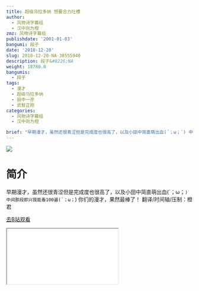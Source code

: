 ```yaml
---
title: 超级马拉多纳 想要合力吐槽
author:
  - 风物诗字幕组
  - 汉中则为橙
zmz: 风物诗字幕组
publishdate: '2001-01-03'
bangumi: 段子
date: '2018-12-20'
slug: 2018-12-20-NA-38555940
description: 段子&#8226;NA
weight: 18780.0
bangumis:
  - 段子
tags:
  - 漫才
  - 超级马拉多纳
  - 田中一彦
  - 武智正刚
categories:
  - 风物诗字幕组
  - 汉中则为橙

brief: "早期漫才，虽然还很青涩但是完成度也很高了，以及小田中简直萌出血(´；ω；`) 中间那段即兴我能看100遍(´；ω；`) 你们的漫才，果然最棒了！ 翻译/时间轴/压制：橙君"
---
```

![](https://i.imgur.com/sqoiv9P.jpg)
# 简介  
早期漫才，虽然还很青涩但是完成度也很高了，以及小田中简直萌出血(´；ω；`)
中间那段即兴我能看100遍(´；ω；`)
你们的漫才，果然最棒了！
翻译/时间轴/压制：橙君  

[去B站观看](https://www.bilibili.com/video/av38555940/)
<div class ="resp-container"><iframe class="testiframe" src="//player.bilibili.com/player.html?aid=38555940"", scrolling="no", allowfullscreen="true" > </iframe></div> 
